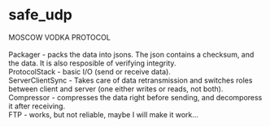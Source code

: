 # safe_udp
MOSCOW VODKA PROTOCOL\
\
Packager - packs the data into jsons. The json contains a checksum, and the data. It is also resposible of verifying integrity.\
ProtocolStack - basic I/O (send or receive data).\
ServerClientSync - Takes care of data retransmission and switches roles between client and server (one either writes or reads, not both).\
Compressor - compresses the data right before sending, and decomporess it after receiving.\
FTP - works, but not reliable, maybe I will make it work...
